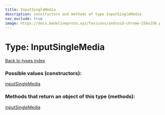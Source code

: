 ```yaml
---
title: InputSingleMedia
description: constructors and methods of type InputSingleMedia
nav_exclude: true
image: https://docs.madelineproto.xyz/favicons/android-chrome-256x256.png
---
```

# Type: InputSingleMedia
[Back to types index](index.html)



### Possible values (constructors):

[inputSingleMedia](/API_docs/constructors/inputSingleMedia.html)  



### Methods that return an object of this type (methods):



[inputSingleMedia](/API_docs/constructors/inputSingleMedia.html)  

